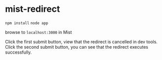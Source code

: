 # mist-redirect

`npm install`
`node app` 

browse to `localhost:3000` in Mist

Click the first submit button, view that the redirect is cancelled in dev tools.
Click the second submit button, you can see that the redirect executes successfully.
